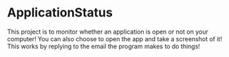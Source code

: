 # ApplicationStatus
This project is to monitor whether an application is open or not on your computer!
You can also choose to open the app and take a screenshot of it!
This works by replying to the email the program makes to do things!
